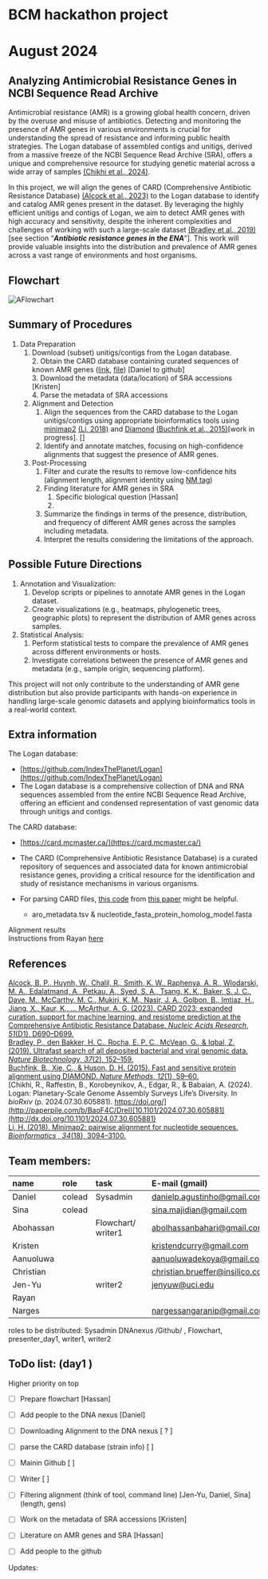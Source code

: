 # 

# BCM hackathon project

# August 2024

## Analyzing Antimicrobial Resistance Genes in NCBI Sequence Read Archive

Antimicrobial resistance (AMR) is a growing global health concern, driven by the overuse and misuse of antibiotics. Detecting and monitoring the presence of AMR genes in various environments is crucial for understanding the spread of resistance and informing public health strategies. The Logan database of assembled contigs and unitigs, derived from a massive freeze of the NCBI Sequence Read Archive (SRA), offers a unique and comprehensive resource for studying genetic material across a wide array of samples [(Chikhi et al., 2024\)](https://paperpile.com/c/BaoF4C/DreI).

In this project, we will align the genes of CARD (Comprehensive Antibiotic Resistance Database) [(Alcock et al., 2023\)](https://paperpile.com/c/BaoF4C/nj8p) to the Logan database to identify and catalog AMR genes present in the dataset. By leveraging the highly efficient unitigs and contigs of Logan, we aim to detect AMR genes with high accuracy and sensitivity, despite the inherent complexities and challenges of working with such a large-scale dataset [(Bradley et al., 2019\)](https://paperpile.com/c/BaoF4C/Zuh9)\[see section “***Antibiotic resistance genes in the ENA***”\]. This work will provide valuable insights into the distribution and prevalence of AMR genes across a vast range of environments and host organisms.


## Flowchart

![AFlowchart](figure/figure_flowchart2_scaled.jpg)


## Summary of Procedures

1. Data Preparation  
   1. Download (subset) unitigs/contigs from the Logan database.  
      2. Obtain the CARD database containing curated sequences of known AMR genes ([link](https://card.mcmaster.ca/download/), [file](https://card.mcmaster.ca/download/0/broadstreet-v3.2.9.tar.bz2)) \[Daniel to github\]  
      3. Download the metadata (data/location) of SRA accessions \[Kristen\]  
      4. Parse the metadata of SRA accessions   
   2. Alignment and Detection  
      1. Align the sequences from the CARD database to the Logan unitigs/contigs using appropriate bioinformatics tools using [minimap2](https://gitlab.pasteur.fr/rchikhi\_pasteur/logan-analysis/-/blob/master/batch/tasks/analysis\_aug26.sh?ref\_type=heads\#L113) [(Li, 2018\)](https://paperpile.com/c/BaoF4C/dzWG) and [Diamond](https://gitlab.pasteur.fr/rchikhi\_pasteur/logan-analysis/-/blob/master/batch/tasks/analysis\_aug26.sh?ref\_type=heads\#L89) [(Buchfink et al., 2015\)](https://paperpile.com/c/BaoF4C/EJYR)\[work in progress\]. \[\]  
      2. Identify and annotate matches, focusing on high-confidence alignments that suggest the presence of AMR genes.  
   3. Post-Processing  
      1. Filter and curate the results to remove low-confidence hits (alignment length, alignment identity using [NM tag](https://github.com/lh3/minimap2/issues/25))  
      2. Finding literature for AMR genes in SRA   
         1. Specific biological question \[Hassan\]  
         2.   
      3. Summarize the findings in terms of the presence, distribution, and frequency of different AMR genes across the samples including metadata.  
      4. Interpret the results considering the limitations of the approach.

## Possible Future Directions

1. Annotation and Visualization:  
   1. Develop scripts or pipelines to annotate AMR genes in the Logan dataset.  
   2. Create visualizations (e.g., heatmaps, phylogenetic trees, geographic plots) to represent the distribution of AMR genes across samples.  
2. Statistical Analysis:  
   1. Perform statistical tests to compare the prevalence of AMR genes across different environments or hosts.  
   2. Investigate correlations between the presence of AMR genes and metadata (e.g., sample origin, sequencing platform).

   

This project will not only contribute to the understanding of AMR gene distribution but also provide participants with hands-on experience in handling large-scale genomic datasets and applying bioinformatics tools in a real-world context.

## Extra information

The Logan database: 

* [https://github.com/IndexThePlanet/Logan](https://github.com/IndexThePlanet/Logan)  
* The Logan database is a comprehensive collection of DNA and RNA sequences assembled from the entire NCBI Sequence Read Archive, offering an efficient and condensed representation of vast genomic data through unitigs and contigs.

The CARD database: 

* [https://card.mcmaster.ca/](https://card.mcmaster.ca/)  
* The CARD (Comprehensive Antibiotic Resistance Database) is a curated repository of sequences and associated data for known antimicrobial resistance genes, providing a critical resource for the identification and study of resistance mechanisms in various organisms.

* For parsing CARD files, [this code](https://github.com/ratschlab/metagraph\_paper\_resources/blob/master/notebooks/metasub.ipynb) from [this paper](https://www.biorxiv.org/content/10.1101/2020.10.01.322164v4) might be helpful.   
  * aro\_metadata.tsv  & nucleotide\_fasta\_protein\_homolog\_model.fasta

Alignment results   
Instructions from Rayan [here](https://docs.google.com/document/d/1bAg4cFNDB3rXXyLHyxT9-8RiK2pos6HegNa8k-3X9dI/edit?usp=sharing)  

## References

[Alcock, B. P., Huynh, W., Chalil, R., Smith, K. W., Raphenya, A. R., Wlodarski, M. A., Edalatmand, A., Petkau, A., Syed, S. A., Tsang, K. K., Baker, S. J. C., Dave, M., McCarthy, M. C., Mukiri, K. M., Nasir, J. A., Golbon, B., Imtiaz, H., Jiang, X., Kaur, K., … McArthur, A. G. (2023). CARD 2023: expanded curation, support for machine learning, and resistome prediction at the Comprehensive Antibiotic Resistance Database. *Nucleic Acids Research*, *51*(D1), D690–D699.](http://paperpile.com/b/BaoF4C/nj8p)  
[Bradley, P., den Bakker, H. C., Rocha, E. P. C., McVean, G., & Iqbal, Z. (2019). Ultrafast search of all deposited bacterial and viral genomic data. *Nature Biotechnology*, *37*(2), 152–159.](http://paperpile.com/b/BaoF4C/Zuh9)  
[Buchfink, B., Xie, C., & Huson, D. H. (2015). Fast and sensitive protein alignment using DIAMOND. *Nature Methods*, *12*(1), 59–60.](http://paperpile.com/b/BaoF4C/EJYR)  
[Chikhi, R., Raffestin, B., Korobeynikov, A., Edgar, R., & Babaian, A. (2024). Logan: Planetary-Scale Genome Assembly Surveys Life’s Diversity. In *bioRxiv* (p. 2024.07.30.605881). https://doi.org/](http://paperpile.com/b/BaoF4C/DreI)[10.1101/2024.07.30.605881](http://dx.doi.org/10.1101/2024.07.30.605881)  
[Li, H. (2018). Minimap2: pairwise alignment for nucleotide sequences. *Bioinformatics* , *34*(18), 3094–3100.](http://paperpile.com/b/BaoF4C/dzWG)

## Team members:


| name | role | task |  | E-mail (gmail) | Github |  |
| :---- | :---- | :---- | :---- | :---- | :---- | :---- |
| Daniel | colead | Sysadmin |  | danielp.agustinho@gmail.com | DanielPAagustinho | DanielPA |
| Sina | colead |  |  | sina.majidian@gmail.com | sinamajidian | smajidian |
| Abohassan |  | Flowchart/ writer1 |  | abolhassanbahari@gmail.com | AbolhassanBahari | abolhassan |
| Kristen |  |  |  | kristendcurry@gmail.com | kdc10 | kristendcurry |
| Aanuoluwa |  |  |  | aanuoluwadekoya@gmail.com | aanuoluwaduro | aanuoluwaduro |
| Christian |  |  |  | christian.brueffer@insilico.consulting | [cbrueffer](https://github.com/cbrueffer) | cbrueffer |
| Jen-Yu |  | writer2 |  | jenyuw@uci.edu | jyw-atgithub | jenyuwang |
| Rayan |   |  |  |  |  |  |
| Narges |  |  |  | nargessangaranip@gmail.com | nargessangaranipour | NargesSangaraniPour |

roles to be distributed: Sysadmin DNAnexus /Github/ , Flowchart,  presenter\_day1, writer1, writer2

## ToDo list: (day1 )

Higher priority on top

- [ ] Prepare flowchart \[Hassan\]  
- [ ] Add people to the DNA nexus \[Daniel\]  
- [ ] Downloading Alignment to the DNA nexus \[ ? \]    
- [ ] parse the CARD database (strain info) [  ]
- [ ] Mainin Github [  ]
- [ ] Writer [ ] 
- [ ] Filtering alignment (think of tool, command line) [Jen-Yu, Daniel, Sina] (length, gens)
- [ ] Work on the metadata of SRA accessions \[Kristen\]  
- [ ] Literature on AMR genes and SRA \[Hassan\]

- [ ] Add people to the github 

Updates: 

